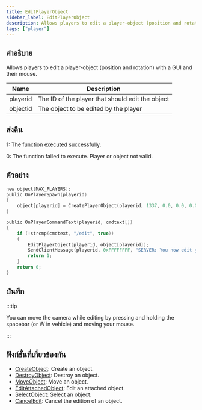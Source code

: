 ```yaml
---
title: EditPlayerObject
sidebar_label: EditPlayerObject
description: Allows players to edit a player-object (position and rotation) with a GUI and their mouse.
tags: ["player"]
---
```


## คำอธิบาย

Allows players to edit a player-object (position and rotation) with a GUI and their mouse.

| Name     | Description                                      |
| -------- | ------------------------------------------------ |
| playerid | The ID of the player that should edit the object |
| objectid | The object to be edited by the player            |

## ส่งคืน

1: The function executed successfully.

0: The function failed to execute. Player or object not valid.

## ตัวอย่าง

```c
new object[MAX_PLAYERS];
public OnPlayerSpawn(playerid)
{
    object[playerid] = CreatePlayerObject(playerid, 1337, 0.0, 0.0, 0.0, 0.0, 0.0, 0.0);
}

public OnPlayerCommandText(playerid, cmdtext[])
{
    if (!strcmp(cmdtext, "/edit", true))
    {
        EditPlayerObject(playerid, object[playerid]);
        SendClientMessage(playerid, 0xFFFFFFFF, "SERVER: You now edit your object!");
        return 1;
    }
    return 0;
}
```

## บันทึก

:::tip

You can move the camera while editing by pressing and holding the spacebar (or W in vehicle) and moving your mouse.

:::

## ฟังก์ชั่นที่เกี่ยวข้องกัน

- [CreateObject](../functions/CreateObject): Create an object.
- [DestroyObject](../functions/DestroyObject): Destroy an object.
- [MoveObject](../functions/MoveObject): Move an object.
- [EditAttachedObject](../functions/EditAttachedObject): Edit an attached object.
- [SelectObject](../functions/SelectObject): Select an object.
- [CancelEdit](../functions/CancelEdit): Cancel the edition of an object.
